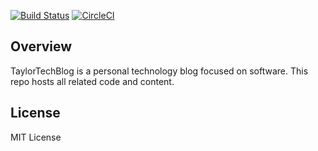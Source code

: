 [![Build Status][travis]][travis-url]
[![CircleCI][circle]][circle-url]

## Overview

TaylorTechBlog is a personal technology blog focused on software. This
repo hosts all related code and content.

## License

MIT License

[travis]: https://travis-ci.com/jdtaylor7/taylortechblog.svg?branch=master
[travis-url]: https://travis-ci.com/jdtaylor7/taylortechblog
[circle]: https://circleci.com/gh/jdtaylor7/taylortechblog.svg?style=svg
[circle-url]: https://circleci.com/gh/jdtaylor7/taylortechblog

